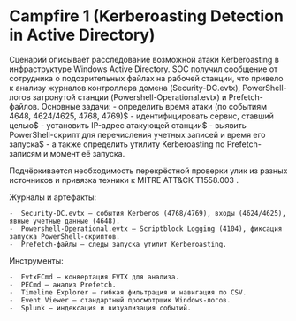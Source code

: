 #  Campfire 1 (Kerberoasting Detection in Active Directory)

  Сценарий описывает расследование возможной атаки Kerberoasting в инфраструктуре Windows Active Directory.
  SOC получил сообщение от сотрудника о подозрительных файлах на рабочей станции, что привело к анализу журналов контроллера домена (Security-DC.evtx), PowerShell-логов затронутой станции (Powershell-Operational.evtx) и Prefetch-файлов.
  Основные задачи:
    -  определить время атаки (по событиям 4648, 4624/4625, 4768, 4769)$
    -  идентифицировать сервис, ставший целью$
    -  установить IP-адрес атакующей станции$
    -  выявить PowerShell-скрипт для перечисления учетных записей и время его запуска$
    -  а также определить утилиту Kerberoasting по Prefetch-записям и момент её запуска.

  Подчёркивается необходимость перекрёстной проверки улик из разных источников и привязка техники к MITRE ATT&CK T1558.003 .

Журналы и артефакты:

    -  Security-DC.evtx — события Kerberos (4768/4769), входы (4624/4625), явные учетные данные (4648).
    -  Powershell-Operational.evtx — Scriptblock Logging (4104), фиксация запуска PowerShell-скриптов.
    -  Prefetch-файлы — следы запуска утилит Kerberoasting.

Инструменты:

    -  EvtxECmd — конвертация EVTX для анализа.
    -  PECmd — анализ Prefetch.
    -  Timeline Explorer — гибкая фильтрация и навигация по CSV.
    -  Event Viewer — стандартный просмотрщик Windows-логов.
    -  Splunk — индексация и визуализация событий.
